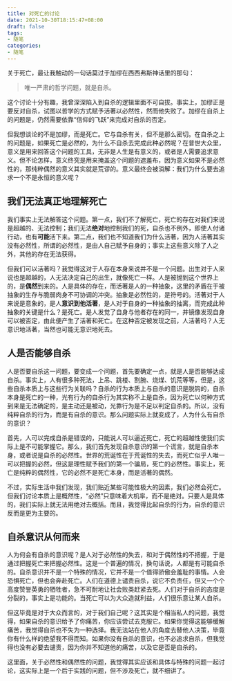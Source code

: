 ```yaml
---
title: 对死亡的讨论
date: 2021-10-30T18:15:47+08:00
draft: false
tags:
- 随笔
categories:
- 随笔
---
```


关于死亡，最让我触动的一句话莫过于加缪在西西弗斯神话里的那句：

> 唯一严肃的哲学问题，就是自杀。

这个讨论十分有趣，我曾深深陷入到自杀的逻辑里面不可自拔。事实上，加缪正是要反对自杀，试图以哲学的方式赋予活著以必然性，然而他失败了。加缪在自杀上的问题是，仍然需要依靠“信仰的飞跃”来完成对自杀的否定。

但我想谈论的不是加缪，而是死亡。它与自杀有关，但不是那么密切。在自杀之上的问题是，如果死亡是必然的，为什么不自杀去完成此种必然呢？在普世大众里，意义是用来回答这个问题的工具，无非是人生是有意义的，或者是人需要追求意义。但不论怎样，意义终究是用来掩盖这个问题的遮羞布，因为意义如果不是必然性的，那纯粹偶然的意义其实就是荒谬的。意义最终会被消解：我们为什么要去追求一个不是永恒的意义呢？

## 我们无法真正地理解死亡

我们事实上无法解答这个问题。第一点，我们不了解死亡，死亡的存在对我们来说是超越的、无法控制；我们无法**绝对**地控制我们的死，自杀也不例外，即使人付诸行动，也有**可能**活下来。第二点，我们也不知道我们为什么活著，因为人活著其实没有必然性，所谓的必然性，是由人自己赋予自身的；事实上这些意义除了人之外，其他的存在无法获得。

但我们可以活著吗？我觉得这对于人存在本身来说并不是一个问题。出生对于人来说也是超越的，人无法决定自己的出生，就像死亡一样。人是被抛到这个世界上的，是**偶然**到来的。人是具体的存在，而活著是人的一种抽象，这里的矛盾在于被抽象的生存与脆弱肉身不可协调的冲突。抽象是必然性的，是符号的。活著对于人来说是意象的，是人**意识到他活著**，是人对于自身的一种抽象的抽离，而完成此种抽象的关键是什么？是死亡。是人发觉了自身与他者存在的同一，并镜像发现自身可以被否定，由此便产生了活著和死亡。在这种否定被发现之前，人活著吗？人无意识地活著，当然也可能无意识地死去。

## 人是否能够自杀

人是否要自杀这一问题，要变成一个问题，首先要确定一点，就是人是否能够达成自杀。事实上，人有很多种死法，上吊、跳楼、割腕、烧煤、饥荒等等，但是，这些自杀本质上与这些行为关联吗？自杀的行为本质上与自杀的意识是脱钩的，自杀本身是死亡的一种，光有行为的自杀行为其实称不上是自杀，因为死亡以何种方式到来是无法确定的，是主动还是被动，光靠行为是不足以判定自杀的。所以，没有纯粹自杀的行为，而是有自杀的意识。那么问题实际上就变成了，人为什么有自杀的意识？

首先，人可以完成自杀是错误的，只能说人可以逼近死亡，死亡的超越性使我们实际上是不可能掌握它。那么，我们首先发现自杀意识的第一个谎言，就是自杀本身，或者说是自杀的必然性。世界的荒诞性在于荒诞性的失去，而死亡似乎人唯一可以把握的必然，但这是理性赋予我们的第一个骗局，死亡的必然性。事实上，死亡是纯粹的偶然性，它的必然不是死亡本身，而是活著的偶然。

不过，实际生活中我们发现，我们贴近某些可能性极大的因素，我们必然会死亡。但我们讨论本质上是概然性，“必然”只意味着大机率，而不是绝对。只要人是具体的，我们实际上就无法用绝对去概括。而且，我觉得比起自杀的行为，自杀的意识反而是更为主要的。

## 自杀意识从何而来

人为何会有自杀的意识呢？是人对于必然性的失去，和对于偶然性的不把握，于是通过把握死亡来把握必然性。这是一个普遍的情况，换句话说，人都是有可能自杀的。自杀意识并不是一个特殊的情况，它并不是一个值得骄傲会羞耻的事情。人会恐惧死亡，但也会奔赴死亡。人们在道德上谴责自杀，说它不负责任，但又一个个高度赞誉英勇的牺牲者，急不可耐地让社会败类赶紧去死。人们对于自杀的态度是分裂的，事实上是功能的。当死亡可以为大众造就利益，人们很乐意让某人自杀。

但这毕竟是对于大众而言的，对于我们自己呢？这其实是个相当私人的问题，我觉得，如果自杀的意识给予了你痛苦，你应该尝试去克服它。如果你觉得这能够缓解痛苦，我觉得自杀也不失为一种选择。我无法站在他人的角度去替他人决策，毕竟你有什么样的绝望我不得而知。如果你没有自杀的意识，也不必追求自杀，但我觉得也没有必要去谴责，因为你并不知道他的痛苦，以及它是否是自杀的。

这里面，关于必然性和偶然性的问题，我觉得其实应该和具体与特殊的问题一起讨论，这实际上是一个后于实践的问题，但不涉及死亡，就不细讲了。
